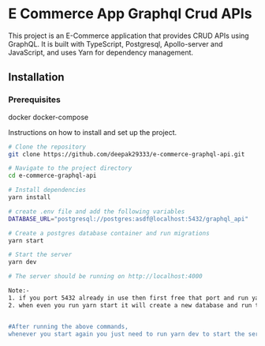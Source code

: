 # E Commerce App Graphql Crud APIs

This project is an E-Commerce application that provides CRUD APIs using GraphQL.
It is built with TypeScript, Postgresql, Apollo-server and JavaScript, and uses Yarn for dependency management.
## Installation


### Prerequisites
docker
docker-compose

Instructions on how to install and set up the project.

```bash
# Clone the repository
git clone https://github.com/deepak29333/e-commerce-graphql-api.git

# Navigate to the project directory
cd e-commerce-graphql-api

# Install dependencies
yarn install

# create .env file and add the following variables
DATABASE_URL="postgresql://postgres:asdf@localhost:5432/graphql_api"

# Create a postgres database container and run migrations
yarn start

# Start the server
yarn dev

# The server should be running on http://localhost:4000

Note:-
1. if you port 5432 already in use then first free that port and run yarn start or you can change the port in docker-compose.yml file.
2. when even you run yarn start it will create a new database and run the migrations so you don't need to run the migrations manually.


#After running the above commands,
whenever you start again you just need to run yarn dev to start the server.

